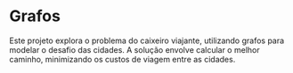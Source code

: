# Grafos
Este projeto explora o problema do caixeiro viajante, utilizando grafos para modelar o desafio das cidades. A solução envolve calcular o melhor caminho, minimizando os custos de viagem entre as cidades.
